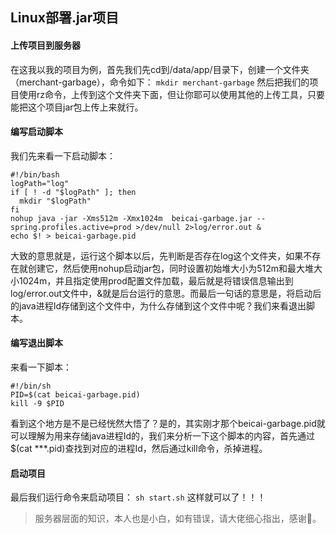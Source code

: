 ## Linux部署.jar项目
#### 上传项目到服务器
在这我以我的项目为例，首先我们先cd到/data/app/目录下，创建一个文件夹（merchant-garbage），命令如下：
`mkdir merchant-garbage`
然后把我们的项目使用rz命令，上传到这个文件夹下面，但让你耶可以使用其他的上传工具，只要能把这个项目jar包上传上来就行。
#### 编写启动脚本
我们先来看一下启动脚本：
```shell
#!/bin/bash
logPath="log"
if [ ! -d "$logPath" ]; then
  mkdir "$logPath"
fi
nohup java -jar -Xms512m -Xmx1024m  beicai-garbage.jar --spring.profiles.active=prod >/dev/null 2>log/error.out &
echo $! > beicai-garbage.pid
```
大致的意思就是，运行这个脚本以后，先判断是否存在log这个文件夹，如果不存在就创建它，然后使用nohup启动jar包，同时设置初始堆大小为512m和最大堆大小1024m，并且指定使用prod配置文件加载，最后就是将错误信息输出到log/error.out文件中，&就是后台运行的意思。而最后一句话的意思是，将启动后的java进程Id存储到这个文件中，为什么存储到这个文件中呢？我们来看退出脚本。
#### 编写退出脚本
来看一下脚本：
```shell
#!/bin/sh
PID=$(cat beicai-garbage.pid)
kill -9 $PID
```
看到这个地方是不是已经恍然大悟了？是的，其实刚才那个beicai-garbage.pid就可以理解为用来存储java进程Id的，我们来分析一下这个脚本的内容，首先通过$(cat ***.pid)查找到对应的进程Id，然后通过kill命令，杀掉进程。
#### 启动项目
最后我们运行命令来启动项目：
`sh start.sh`
这样就可以了！！！
> 服务器层面的知识，本人也是小白，如有错误，请大佬细心指出，感谢🙏。